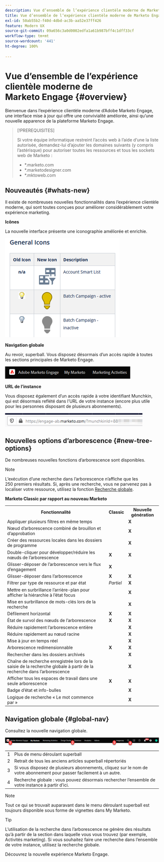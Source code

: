 ```yaml
---
description: Vue d’ensemble de l’expérience clientèle moderne de Marketo Engage - Documents Marketo - Documentation du produit
title: Vue d’ensemble de l’expérience clientèle moderne de Marketo Engage
exl-id: 50ab55b2-f40d-4dbd-ac3b-aa52e37ff426
feature: Modern UX
source-git-commit: 09a656c3a0d0002edfa1a61b987bff4c1dff33cf
workflow-type: tm+mt
source-wordcount: '441'
ht-degree: 100%

---
```


# Vue d’ensemble de l’expérience clientèle moderne de Marketo Engage {#overview}

Bienvenue dans l’expérience clientèle moderne d’Adobe Marketo Engage, une interface mise à jour qui offre une convivialité améliorée, ainsi qu’une nouvelle apparence de la plateforme Marketo Engage.

>[!PREREQUISITES]
>
>Si votre équipe informatique restreint l’accès web à l’aide d’une la liste autorisée, demandez-lui d’ajouter les domaines suivants (y compris l’astérisque) pour autoriser toutes les ressources et tous les sockets web de Marketo :
>
>* *.marketo.com
>* *.marketodesigner.com
>* *.mktoweb.com

## Nouveautés {#whats-new}

Il existe de nombreuses nouvelles fonctionnalités dans l’expérience clientèle moderne, qui sont toutes conçues pour améliorer considérablement votre expérience marketing.

**Icônes**

La nouvelle interface présente une iconographie améliorée et enrichie.

![](assets/overview-2.png)

**Navigation globale**

Au revoir, superball. Vous disposez désormais d’un accès rapide à toutes les sections principales de Marketo Engage.

![](assets/overview-5.png)

**URL de l’instance**

Vous disposez également d’un accès rapide à votre identifiant Munchkin, qui est désormais reflété dans l’URL de votre instance (encore plus utile pour les personnes disposant de plusieurs abonnements).

![](assets/overview-6.png)

## Nouvelles options d’arborescence {#new-tree-options}

De nombreuses nouvelles fonctions d’arborescence sont disponibles.

>[!NOTE]
>
>L’exécution d’une recherche dans l’arborescence n’affiche que les 250 premiers résultats. Si, après une recherche, vous ne parvenez pas à localiser votre ressource, utilisez la fonction [Recherche globale](/help/marketo/product-docs/marketo-engage-modern-ux/using-the-global-search.md).

**Marketo Classic par rapport au nouveau Marketo**

<table>
 <tbody>
  <tr>
   <th>Fonctionnalité</th>
   <th>Classic</th>
   <th>Nouvelle génération</th>
  </tr>
  <tr>
   <td>Appliquer plusieurs filtres en même temps</td>
   <td></td>
   <td><strong>X</strong></td>
  </tr>
  <tr>
   <td>Nœud d’arborescence combiné de brouillon et d’approbation</td>
   <td></td>
   <td><strong>X</strong></td>
  </tr>
  <tr>
   <td>Créer des ressources locales dans les dossiers de programme</td>
   <td></td>
   <td><strong>X</strong></td>
  </tr>
  <tr>
   <td>Double-cliquer pour développer/réduire les nœuds de l’arborescence</td>
   <td><strong>X</strong></td>
   <td><strong>X</strong></td>
  </tr>
  <tr>
   <td>Glisser-déposer de l’arborescence vers le flux d’engagement</td>
   <td><strong>X</strong></td>
   <td></td>
  </tr>
  <tr>
   <td>Glisser-déposer dans l’arborescence</td>
   <td><strong>X</strong></td>
   <td><strong>X</strong></td>
  </tr>
  <tr>
   <td>Filtrer par type de ressource et par état</td>
   <td><i>Partiel</i></td>
   <td><strong>X</strong></td>
  </tr>
  <tr>
   <td>Mettre en surbrillance l’arrière-plan pour afficher la hiérarchie à l’état focus</td>
   <td></td>
   <td><strong>X</strong></td>
  </tr>
  <tr>
   <td>Mise en surbrillance de mots-clés lors de la recherche</td>
   <td></td>
   <td><strong>X</strong></td>
  </tr>
  <tr>
   <td>Défilement horizontal</td>
   <td><strong>X</strong></td>
   <td><strong>X</strong></td>
  </tr>
  <tr>
   <td>État de survol des nœuds de l’arborescence</td>
   <td><strong>X</strong></td>
   <td><strong>X</strong></td>
  </tr>
  <tr>
   <td>Réduire rapidement l’arborescence entière</td>
   <td></td>
   <td><strong>X</strong></td>
  </tr>
  <tr>
   <td>Réduire rapidement au nœud racine</td>
   <td></td>
   <td><strong>X</strong></td>
  </tr>
  <tr>
   <td>Mise à jour en temps réel</td>
   <td></td>
   <td><strong>X</strong></td>
  </tr>
  <tr>
   <td>Arborescence redimensionnable</td>
   <td><strong>X</strong></td>
   <td><strong>X</strong></td>
  </tr>
  <tr>
   <td>Rechercher dans les dossiers archivés</td>
   <td></td>
   <td><strong>X</strong></td>
  </tr>
  <tr>
   <td>Chaîne de recherche enregistrée lors de la saisie de la recherche globale à partir de la recherche dans l’arborescence</td>
   <td></td>
   <td><strong>X</strong></td>
  </tr>
  <tr>
   <td>Afficher tous les espaces de travail dans une seule arborescence</td>
   <td><strong>X</strong></td>
   <td><strong>X</strong></td>
  </tr>
  <tr>
   <td>Badge d’état et info-bulles</td>
   <td></td>
   <td><strong>X</strong></td>
  </tr>
  <tr>
   <td>Logique de recherche « Le mot commence par »</td>
   <td></td>
   <td><strong>X</strong></td>
  </tr>
 </tbody>
</table>

## Navigation globale {#global-nav}

Consultez la nouvelle navigation globale.

![](assets/overview-7.png)

<table>
 <tbody>
  <tr>
   <td>1</td>
   <td>Plus de menu déroulant superball</td>
  </tr>
  <tr>
   <td>2</td>
   <td>Retrait de tous les anciens articles superball répertoriés</td>
  </tr>
  <tr>
  <tr>
   <td>3</td>
   <td>Si vous disposez de plusieurs abonnements, cliquez sur le nom de votre abonnement pour passer facilement à un autre.</td>
  </tr>
  <tr>
   <td>4</td>
   <td>Recherche globale : vous pouvez désormais rechercher l’ensemble de votre instance à partir d’ici.</td>
  </tr>
 </tbody>
</table>

>[!NOTE]
>
>Tout ce qui se trouvait auparavant dans le menu déroulant superball est toujours disponible sous forme de vignettes dans My Marketo.

>[!TIP]
>
>L’utilisation de la recherche dans l’arborescence ne génère des résultats qu’à partir de la section dans laquelle vous vous trouvez (par exemple, Activités marketing). Si vous souhaitez faire une recherche dans l’ensemble de votre instance, utilisez la recherche globale.

Découvrez la nouvelle expérience Marketo Engage.
